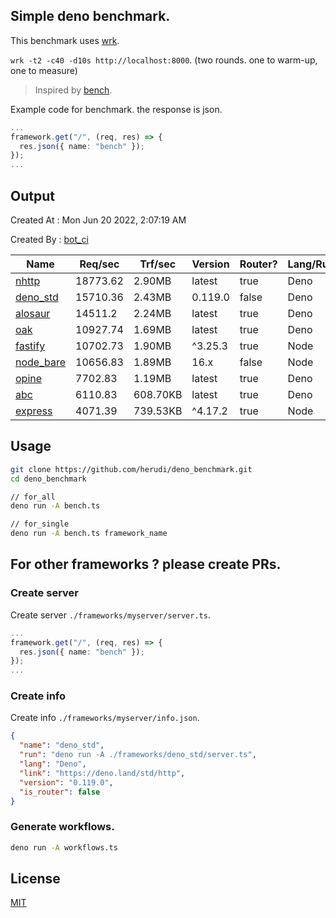 ## Simple deno benchmark.
This benchmark uses [wrk](https://github.com/wg/wrk).

`wrk -t2 -c40 -d10s http://localhost:8000`. (two rounds. one to warm-up, one to measure)

> Inspired by [bench](https://github.com/denosaurs/bench).

Example code for benchmark. the response is json.
```ts
...
framework.get("/", (req, res) => {
  res.json({ name: "bench" });
});
...
```

## Output
Created At : Mon Jun 20 2022, 2:07:19 AM

Created By : [bot_ci](https://github.com/herudi/deno_benchmarks/commits?author=github-actions%5Bbot%5D)

|Name|Req/sec|Trf/sec|Version|Router?|Lang/Runtime|
|----|----|----|----|----|----|
|[nhttp](https://github.com/nhttp/nhttp)|18773.62|2.90MB|latest|true|Deno|
|[deno_std](https://deno.land/std/http)|15710.36|2.43MB|0.119.0|false|Deno|
|[alosaur](https://github.com/alosaur/alosaur)|14511.2|2.24MB|latest|true|Deno|
|[oak](https://github.com/oakserver/oak)|10927.74|1.69MB|latest|true|Deno|
|[fastify](https://github.com/fastify/fastify)|10702.73|1.90MB|^3.25.3|true|Node|
|[node_bare](https://nodejs.org)|10656.83|1.89MB|16.x|false|Node|
|[opine](https://github.com/cmorten/opine)|7702.83|1.19MB|latest|true|Deno|
|[abc](https://deno.land/x/abc)|6110.83|608.70KB|latest|true|Deno|
|[express](https://github.com/expressjs/express)|4071.39|739.53KB|^4.17.2|true|Node|


## Usage
```bash
git clone https://github.com/herudi/deno_benchmark.git
cd deno_benchmark

// for_all
deno run -A bench.ts

// for_single
deno run -A bench.ts framework_name
```
## For other frameworks ? please create PRs.
### Create server
Create server `./frameworks/myserver/server.ts`.
```ts
...
framework.get("/", (req, res) => {
  res.json({ name: "bench" });
});
...
```
### Create info
Create info `./frameworks/myserver/info.json`.
```json
{
  "name": "deno_std",
  "run": "deno run -A ./frameworks/deno_std/server.ts",
  "lang": "Deno",
  "link": "https://deno.land/std/http",
  "version": "0.119.0",
  "is_router": false
}
```
### Generate workflows.
```bash
deno run -A workflows.ts
```
## License

[MIT](LICENSE)

